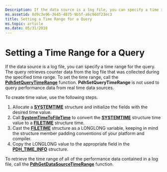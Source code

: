 ```yaml
---
Description: If the data source is a log file, you can specify a time range for the query.
ms.assetid: 8d9c3e96-3645-4875-9b5f-a6c9ddf23ec3
title: Setting a Time Range for a Query
ms.topic: article
ms.date: 05/31/2018
---
```


# Setting a Time Range for a Query

If the data source is a log file, you can specify a time range for the query. The query retrieves counter data from the log file that was collected during the specified time range. To set the time range, call the [**PdhSetQueryTimeRange**](/windows/desktop/api/Pdh/nf-pdh-pdhsetquerytimerange) function. **PdhSetQueryTimeRange** is not used to query performance data from real time data sources.

To create time value, use the following steps.

1.  Allocate a [**SYSTEMTIME**](https://docs.microsoft.com/windows/desktop/api/minwinbase/ns-minwinbase-systemtime) structure and initialize the fields with the desired time value.
2.  Call [**SystemTimeToFileTime**](https://docs.microsoft.com/windows/desktop/api/timezoneapi/nf-timezoneapi-systemtimetofiletime) to convert the [**SYSTEMTIME**](https://docs.microsoft.com/windows/desktop/api/minwinbase/ns-minwinbase-systemtime) structure time value to a [**FILETIME**](https://docs.microsoft.com/windows/desktop/api/minwinbase/ns-minwinbase-filetime) structure time.
3.  Cast the [**FILETIME**](https://docs.microsoft.com/windows/desktop/api/minwinbase/ns-minwinbase-filetime) structure as a LONGLONG variable, keeping in mind the structure member padding conventions of your platform and compiler.
4.  Copy the LONGLONG value to the appropriate field in the [**PDH\_TIME\_INFO**](/windows/desktop/api/Pdh/ns-pdh-pdh_time_info) structure.

To retrieve the time range of all of the performance data contained in a log file, call the [**PdhGetDataSourceTimeRange**](/windows/desktop/api/Pdh/nf-pdh-pdhgetdatasourcetimerangea) function.

 

 



